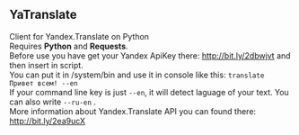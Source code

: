 ## YaTranslate  
Client for Yandex.Translate on Python  
Requires **Python** and **Requests**.  
Before use you have get your Yandex ApiKey there: http://bit.ly/2dbwjvt and then insert in script.  
You can put it in /system/bin and use it in console like this: `translate Привет всем! --en`  
If your command line key is just `--en`, it will detect laguage of your text. You can also write `--ru-en` .  
More information about Yandex.Translate API you can found there: http://bit.ly/2ea9ucX   
